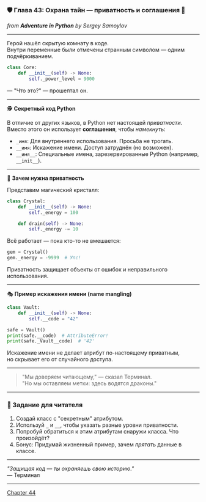### 🛡️ Глава 43: Охрана тайн — приватность и соглашения 👛
*from **Adventure in Python** by Sergey Samoylov*

---

Герой нашёл скрытую комнату в коде.  
Внутри переменные были отмечены странным символом — одним подчёркиванием.

```python
class Core:
    def __init__(self) -> None:
        self._power_level = 9000
```

— "Что это?" — прошептал он.

---

🕵️ **Секретный код Python**

В отличие от других языков, в Python нет настоящей *приватности*.  
Вместо этого он использует **соглашения**, чтобы *намекнуть*:

- `_имя`: Для внутреннего использования. Просьба не трогать.
- `__имя`: Искажение имени. Доступ затруднён (но возможен).
- `__имя__`: Специальные имена, зарезервированные Python (например, `__init__`).

---

🔐 **Зачем нужна приватность**

Представим магический кристалл:

```python
class Crystal:
    def __init__(self) -> None:
        self._energy = 100

    def drain(self) -> None:
        self._energy -= 10
```

Всё работает — пока кто-то не вмешается:

```python
gem = Crystal()
gem._energy = -9999  # Упс!
```

Приватность защищает объекты от ошибок и неправильного использования.

---

🎭 **Пример искажения имени (name mangling)**

```python
class Vault:
    def __init__(self) -> None:
        self.__code = "42"

safe = Vault()
print(safe.__code)  # AttributeError!
print(safe._Vault__code)  # '42'
```

Искажение имени не делает атрибут по-настоящему приватным,  
но скрывает его от случайного доступа.

---

> "Мы доверяем читающему," — сказал Терминал.  
> "Но мы оставляем метки: здесь водятся драконы."

---

### 🧩 Задание для читателя

1. Создай класс с "секретным" атрибутом.  
2. Используй `_` и `__`, чтобы указать разные уровни приватности.  
3. Попробуй обратиться к этим атрибутам снаружи класса. Что произойдёт?  
4. Бонус: Придумай жизненный пример, зачем *прятать* данные в классе.

---

*"Защищая код — ты охраняешь свою историю."*  
— Терминал

---

[Chapter 44](Chapter_44.md)
